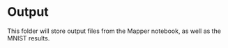 # Output

This folder will store output files from the Mapper notebook, as well as the MNIST results.
